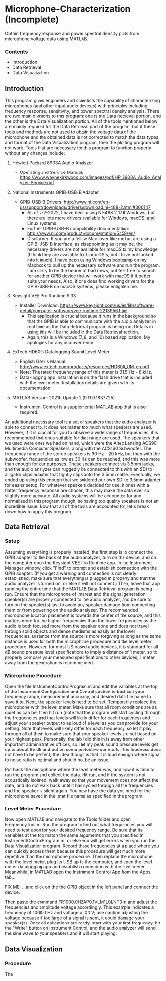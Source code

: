 # Microphone-Characterization (Incomplete)
Obtain frequency response and power spectral density plots from microphone voltage data using MATLAB.

### Contents
- Introduction
- Data Retrieval
- Data Visualization

## Introduction
This program gives engineers and scientists the capability of characterizing microphones (and other input audio devices) with principles including frequency response, sensitivity, and power spectral density analysis. There are two main divisions to this program; one is the Data Retrieval portion, and the other is the Data Visualization portion. All of the tools mentioned below are mainly required for the Data Retrieval part of the program, but if these tools and methods are not used to obtain the voltage data of the microphone and the obtained data is not corrected to match the data types and format of the Data Visualization program, then the plotting program will not work. Tools that are necessary for this program to function properly without any changes include:
1. Hewlett Packard 8903A Audio Analyzer
    - Operating and Service Manual: https://www.waynekirkwood.com/images/pdf/HP_8903A_Audio_Analyzer-Service.pdf

2. National Instruments GPIB-USB-B Adapter
    - GPIB-USB-B Drivers: http://www.ni.com/en-us/support/downloads/drivers/download.ni-488-2.html#306147
      - As of 2-2-2022, I have been using NI-488.2 17.6 Windows, but there are lots more drivers available for Windows, macOS, and Linux systems.
      - Further GPIB-USB-B compatibility documentation: http://www.ni.com/product-documentation/5458/en/
      - Disclaimer: If you are a fellow Mac lover like me but are using a GPIB-USB-B interface, as disappointing as it may be, the necessary drivers are not available for macOS to my knowledge (I think they are available for Linux OS's, but I have not looked into it much). I have been using Windows bootcamp on my Macbook to pull up the necessary software and run the program. I am sorry to be the bearer of bad news, but feel free to search for another GPIB device that will work with macOS if it better suits your needs. Also, if one does find working drivers for the GPIB-USB-B on macOS systems, please enlighten me.

3. Keysight VEE Pro Runtime 9.33
    - Installer Download: https://www.keysight.com/us/en/lib/software-detail/computer-software/vee-runtime-2213956.html
      - This application is crucial because it runs in the background so that the GPIB is able to communicate with the audio analyzer in real time as the Data Retrieval program is being run. Details in using this will be included in the Data Retrieval section.
      - Again, this is a Windows (7, 8, and 10) based application. My apologies for any inconvenience.

4. ExTech HD600: Datalogging Sound Level Meter
    - English User's Manual: http://www.extech.com/products/resources/HD600_UM-en.pdf
    - Note: The rated frequency range of this meter is 31.5 Hz - 8 kHz.
    - Data-logging app installation is on the flash drive that is included with the level meter. Installation details are given with its documentation.

5. MATLAB Version: 2021b Update 2 (9.11.0.1837725)
    - Instrument Control is a supplemental MATLAB app that is also required.

An additional necessary tool is a set of speakers that the audio analyzer is able to connect to. It does not matter too much what speakers are used. However, if it is crucial for you to observe a wide range of frequencies, it is recommended that ones suitable for that range are used. The speakers that we used were ones we had on hand, which were the Altec Lansing ACS90 Multimedia Computer Speakers, along with the ACS160 Subwoofer. The frequency range of the stereo speakers is 90 Hz - 20 kHz, but then with the subwoofer, frequencies as low as 30 Hz can be reached, and this was more than enough for our purposes. These speakers connect via 3.5mm jacks, and the audio analyzer can ruggedly be connected to this with an SDI to alligator clips adapter that tightly clips onto the 3.5mm cable. Eventually, we ended up using this enough that we soldered our own SDI to 3.5mm adapter for easier setup. For whatever speakers decided for use, if ones with a flatter frequency response are chosen, this may make the data ever so slightly more accurate. All audio systems will be accounted for and normalized in this program though, so having top quality speakers is not an incredible issue. Now that all of the tools are accounted for, let's break down how to apply this program.

## Data Retrieval
### Setup
Assuming everything is properly installed, the first step is to connect the GPIB adapter to the back of the audio analyzer, turn on the device, and on the computer open the Keysight VEE Pro Runtime app. In the Instrument Manager window, click "Find" to prompt and establish connection with the GPIB adapter. (If you get a warning and connection is not clearly established, make sure that everything is plugged in properly and that the audio analyzer is turned on, or else it will not connect.) Then, leave that app running the entire time that the MATLAB Data Retrieval program is being run. Ensure that the microphone of interest and the signal generation speaker(s) are properly connected to the audio analyzer, and be sure to turn on the speaker(s) last to avoid any speaker damage from connecting them or from powering on the audio analyzer. The recommended microphone location placement is towards the center of the source, and this matters more for the higher frequencies than the lower frequencies as the audio is both focused more from the speaker cone and does not travel through solid objects and dense mediums as easily as the lower frequencies. Distance from the source is more forgiving as long as the same distance is used for both the microphone procedure and the level meter procedure. However, for most US based audio devices, it is standard for all dB sound pressure level specifications to imply a distance of 1 meter, so to properly compare your measured specifications to other devices, 1 meter away from the generation is recommended.

### Microphone Procedure
Open the file InstrumentControlProgram.m and edit the variables at the top of the Insturment Configuration and Control section to best suit your frequency range, measurement accuracy, and desired data file name to save it to. Next, the speaker levels need to be set. Temporarily replace the microphone with the level meter. Make sure that all room conditions are as quiet as can be, then hit run (note that the program will start cycling through the frequencies and that levels will likely differ for each frequency) and adjust your speaker output to as loud of a level as you can provide for your setting. Note that levels will likely differ for each frequency, so let it play through all of them to make sure that your speaker levels are set based on your highest peak. Personally, the lab I did this in is away from other important administrative offices, so I let my peak sound pressure levels get up to about 95 dB and put on some protective ear muffs. The loudness does not have to be perfect; the idea though is that it is loud enough where signal to noise ratio is optimal and should not be an issue.

Put back the microphone where the level meter was, and now it is time to run the program and collect the data. Hit run, and if the system is not acoustically isolated, walk away so that your movement does not affect the data, and do not walk back until it has cycled through all the frequencies and the speaker is silent again. You now have the data you need for the microphone saved in the .mat file name as specified in the program.

### Level Meter Procedure
Now open MATLAB and navigate to the Tools folder and open FrequencyTool.m. Run the program to find out what frequencies you will need to test upon for your desired frequency range. Be sure that its variables at the top match the same arguments that you specified in InstrumentControlProgram.m, or else you will get errors when you run the Data Visualization program. Record those frequencies at a place where you can quickly access them because this procedure will get much more repetitive than the microphone procedure. Then replace the microphone with the level meter, plug its USB up to the computer, and open the level meter datalogging app and establish connection with the level meter. Meanwhile, in MATLAB open the Instrument Control App from the Apps tab...

FIX ME: ...and click on the the GPIB object in the left panel and connect the device.

Then paste the command FR1000.0HZAP0.1VLM1L0LNT3 in and adjust the frequencies and amplitude voltage accordingly. This example indicates a frequency of 1000.0 Hz and voltage of 0.1 V; use caution adjusting the voltage because if too large of a signal is sent, it could damage your speaker(s). Once all aplications are ready, start with your first frequency, hit the "Write" button on Instrument Control, and the audio analyzer will send the sine wave to your speakers and it will start playing.

## Data Visualization
### Procedure
The
